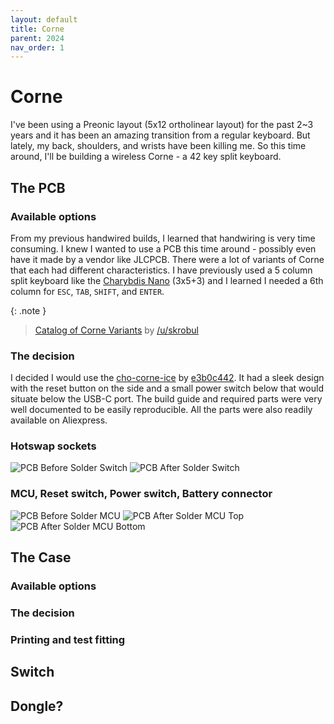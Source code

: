 ```yaml
---
layout: default
title: Corne
parent: 2024
nav_order: 1
---
```


# Corne

I've been using a Preonic layout (5x12 ortholinear layout) for the past 2~3 years and it has been an amazing transition from a regular keyboard. But lately, my back, shoulders, and wrists have been killing me. So this time around, I'll be building a wireless Corne - a 42 key split keyboard.

## The PCB

### Available options

From my previous handwired builds, I learned that handwiring is very time consuming. I knew I wanted to use a PCB this time around - possibly even have it made by a vendor like JLCPCB. There were a lot of variants of Corne that each had different characteristics. I have previously used a 5 column split keyboard like the [Charybdis Nano](https://github.com/Bastardkb/Charybdis) (3x5+3) and I learned I needed a 6th column for `ESC`, `TAB`, `SHIFT`, and `ENTER`.

{: .note }

> [Catalog of Corne Variants](https://www.reddit.com/r/crkbd/comments/11i0tb4/comment/jb07n1q/?utm_source=share&utm_medium=web3x&utm_name=web3xcss&utm_term=1&utm_content=share_button) by [/u/skrobul](https://www.reddit.com/user/skrobul/)

### The decision

I decided I would use the [cho-corne-ice](https://github.com/e3b0c442/crkbd/tree/cho-corne-ice) by [e3b0c442](https://github.com/e3b0c442). It had a sleek design with the reset button on the side and a small power switch below that would situate below the USB-C port. The build guide and required parts were very well documented to be easily reproducible. All the parts were also readily available on Aliexpress.

### Hotswap sockets

![PCB Before Solder Switch]({{site.baseurl}}/images/pcb_before_switch.jpg)
![PCB After Solder Switch]({{site.baseurl}}/images/pcb_after_switch.jpg)

### MCU, Reset switch, Power switch, Battery connector

![PCB Before Solder MCU]({{site.baseurl}}/images/pcb_before_mcu.jpg)
![PCB After Solder MCU Top]({{site.baseurl}}/images/pcb_after_mcu_top.jpg)
![PCB After Solder MCU Bottom]({{site.baseurl}}/images/pcb_after_mcu_bottom.jpg)

## The Case

### Available options

### The decision

### Printing and test fitting

## Switch

## Dongle?
